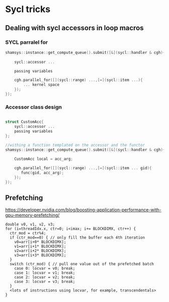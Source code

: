 # Sycl tricks

## Dealing with sycl accessors in loop macros

### SYCL parralel for

```cpp
shamsys::instance::get_compute_queue().submit([&](sycl::handler & cgh){
                
    sycl::accessor ...

    passing variables

    cgh.parallel_for([](sycl::range) ...,[=](sycl::item ...){
        ... kernel space
    });
});
```

### Accessor class design

```cpp

struct CustomAcc{
    sycl::accessor ...
    passing variables
};

//withing a function templated on the accessor and the functor
shamsys::instance::get_compute_queue().submit([&](sycl::handler & cgh){
                
    CustomAcc local = acc_arg;

    cgh.parallel_for([](sycl::range) ...,[=](sycl::item ... gid){
       func(gid, acc_arg);
    });
});
```

## Prefetching

https://developer.nvidia.com/blog/boosting-application-performance-with-gpu-memory-prefetching/
```cuda
double v0, v1, v2, v3;
for (i=threadIdx.x, ctr=0; i<imax; i+= BLOCKDIMX, ctr++) {
  ctr_mod = ctr%4;
  if (ctr_mod==0) { // only fill the buffer each 4th iteration
    v0=arr[i+0* BLOCKDIMX]; 
    v1=arr[i+1* BLOCKDIMX]; 
    v2=arr[i+2* BLOCKDIMX]; 
    v3=arr[i+3* BLOCKDIMX];
  }
  switch (ctr_mod) { // pull one value out of the prefetched batch
    case 0: locvar = v0; break;
    case 1: locvar = v1; break;
    case 2: locvar = v2; break;
    case 3: locvar = v3; break;
  }
  <lots of instructions using locvar, for example, transcendentals>
}
```